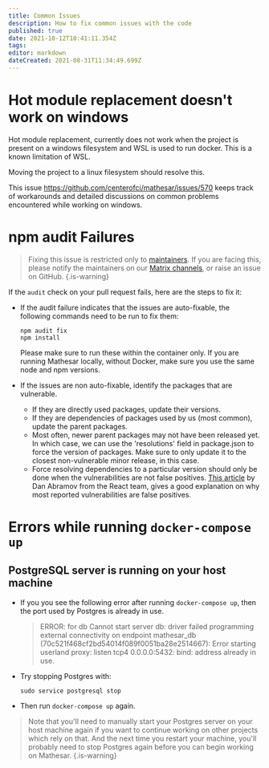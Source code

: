 ```yaml
---
title: Common Issues
description: How to fix common issues with the code
published: true
date: 2021-10-12T10:41:11.354Z
tags: 
editor: markdown
dateCreated: 2021-08-31T11:34:49.699Z
---
```


# Hot module replacement doesn't work on windows
Hot module replacement, currently does not work when the project is present on a windows filesystem and WSL is used to run docker. This is a known limitation of WSL.

Moving the project to a linux filesystem should resolve this.

This issue https://github.com/centerofci/mathesar/issues/570 keeps track of workarounds and detailed discussions on common problems encountered while working on windows.

# npm audit Failures

> Fixing this issue is restricted only to [maintainers](/team). If you are facing this, please notify the maintainers on our [Matrix channels](/community), or raise an issue on GitHub.
{.is-warning}

If the `audit` check on your pull request fails, here are the steps to fix it:

* If the audit failure indicates that the issues are auto-fixable, the following commands need to be run to fix them:
	```
	npm audit fix
	npm install
	```
  
  Please make sure to run these within the container only. If you are running Mathesar locally, without Docker, make sure you use the same node and npm versions.
* If the issues are non auto-fixable, identify the packages that are vulnerable.
	- If they are directly used packages, update their versions.
  - If they are dependencies of packages used by us (most common), update the parent packages.
  - Most often, newer parent packages may not have been released yet. In which case, we can use the 'resolutions' field in package.json to force the version of packages. Make sure to only update it to the closest non-vulnerable minor release, in this case.
  - Force resolving dependencies to a particular version should only be done when the vulnerabilities are not false positives. [This article](https://overreacted.io/npm-audit-broken-by-design/) by Dan Abramov from the React team, gives a good explanation on why most reported vulnerabilities are false positives.

# Errors while running `docker-compose up`

## PostgreSQL server is running on your host machine

* If you you see the following error after running `docker-compose up`, then the port used by Postgres is already in use.

    > ERROR: for db Cannot start server db: driver failed programming external connectivity on endpoint mathesar_db (70c521f468cf2bd54014f089f0051ba28e2514667): Error starting userland proxy: listen tcp4 0.0.0.0:5432: bind: address already in use.

* Try stopping Postgres with:

  ```
  sudo service postgresql stop
  ```

 - Then run `docker-compose up` again.

> Note that you'll need to manually start your Postgres server on your host machine again if you want to continue working on other projects which rely on that. And the next time you restart your machine, you'll probably need to stop Postgres again before you can begin working on Mathesar.
{.is-warning}


